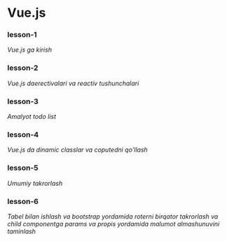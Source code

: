 # Vue.js
### **lesson-1**  
*Vue.js ga kirish* 

### **lesson-2** 
*Vue.js daerectivalari va reactiv tushunchalari*

### **lesson-3** 
*Amalyot todo list*

### **lesson-4** 
*Vue.js da dinamic classlar va coputedni qo'llash*

### **lesson-5** 
*Umumiy takrorlash*

### **lesson-6** 
*Tabel bilan ishlash va bootstrap yordamida roterni birqator takrorlash va child componentga params va propis yordamida malumot almashunuvini taminlash*